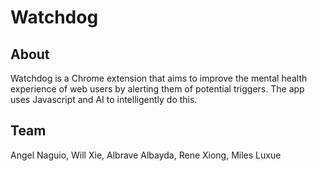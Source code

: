 # Watchdog

## About

Watchdog is a Chrome extension that aims to improve the mental health experience of web users by alerting them of potential triggers. The app uses Javascript and AI to intelligently do this.

## Team

Angel Naguio, Will Xie, Albrave Albayda, Rene Xiong, Miles Luxue
